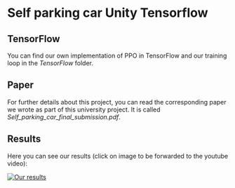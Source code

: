 # Self parking car Unity Tensorflow
 
## TensorFlow
You can find our own implementation of PPO in TensorFlow and our training loop in the *TensorFlow* folder.

## Paper
For further details about this project, you can read the corresponding paper we wrote as part of this university project. It is called *Self_parking_car_final_submission.pdf*.

## Results
Here you can see our results (click on image to be forwarded to the youtube video):

[![Our results](https://img.youtube.com/vi/MoKuiS49GTk/0.jpg)](https://www.youtube.com/watch?v=MoKuiS49GTk)
